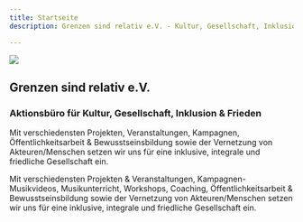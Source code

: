```yaml
---
title: Startseite
description: Grenzen sind relativ e.V. - Kultur, Gesellschaft, Inklusion & Frieden

---
```

![](/media/gsr-fb-banner_2018-1.jpg)

## Grenzen sind relativ e.V.

### Aktionsbüro für Kultur, Gesellschaft, Inklusion & Frieden

Mit verschiedensten Projekten, Veranstaltungen, Kampagnen, Öffentlichkeitsarbeit & Bewusstseinsbildung sowie der Vernetzung von Akteuren/Menschen setzen wir uns für eine inklusive, integrale und friedliche Gesellschaft ein.

Mit verschiedensten Projekten & Veranstaltungen, Kampagnen-Musikvideos, Musikunterricht, Workshops, Coaching, Öffentlichkeitsarbeit & Bewusstseinsbildung sowie der Vernetzung von Akteuren/Menschen setzen wir uns für eine inklusive, integrale und friedliche Gesellschaft ein.